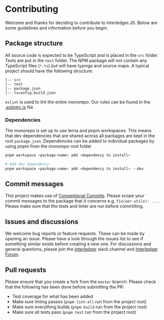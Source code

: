 # Contributing

Welcome and thanks for deciding to contribute to Interledger.JS. Below are some guidelines and information before you begin.

## Package structure

All source code is expected to be TypeScript and is placed in the `src` folder. Tests are put in the `test` folder.
The NPM package will not contain any TypeScript files (`*.ts`) but will have typings and source maps. A typical project should have the following structure:

```
|-- src
|-- test
|-- package.json
|-- tsconfig.build.json
```

`eslint` is used to lint the entire monorepo. Our rules can be found in the [.eslintrc.js](./.eslintrc.js) file

### Dependencies

The monorepo is set up to use lerna and pnpm workspaces. This means that dev dependencies that are shared across all packages are kept in the root `package.json`.
Dependencies can be added to individual packages by using pnpm from the monorepo root folder

```sh
pnpm workspace <package-name> add <dependency to install>

# Add dev dependency
pnpm workspace <package-name> add <dependency to install> --dev
```

## Commit messages

This project makes use of [Conventional Commits](https://www.conventionalcommits.org/). Please scope your commit messages to the package that it concerns e.g. `fix(oer-utils): ...`.
Please make sure that the tests and linter are run before committing.

## Issues and discussions

We welcome bug reports or feature requests. These can be made by opening an issue. Please have a look through the issues list to see if something similar exists before creating a new one.
For discussions and general questions, please join the [interledger](https://communityinviter.com/apps/interledger/interledger-working-groups-slack) slack channel and [Interledger Forum](https://forum.interledger.org/).

## Pull requests

Please ensure that you create a fork from the `master` branch. Please check that the following has been done before submitting the PR:

- Test coverage for what has been added
- Make sure linting passes (`pnpm lint:all` run from the project root)
- Make sure everything builds (`pnpm build` run from the project root)
- Make sure all tests pass (`pnpm test` run from the project root)
